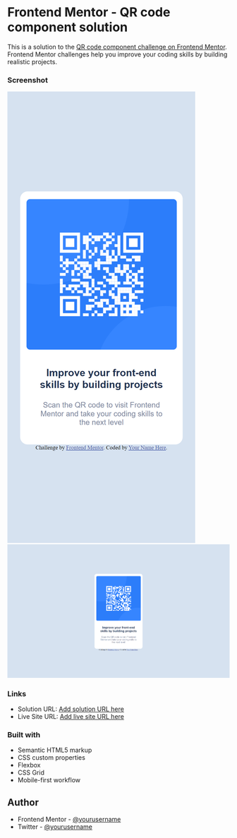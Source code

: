 # Frontend Mentor - QR code component solution

This is a solution to the [QR code component challenge on Frontend Mentor](https://www.frontendmentor.io/challenges/qr-code-component-iux_sIO_H). Frontend Mentor challenges help you improve your coding skills by building realistic projects.

### Screenshot

![](<./_C__Joty_Froned%2520Mentor_qr-code-component-main_index.html%20(1).png>)
![](./_C__Joty_Froned%2520Mentor_qr-code-component-main_index.html.png)

### Links

- Solution URL: [Add solution URL here](https://your-solution-url.com)
- Live Site URL: [Add live site URL here](https://your-live-site-url.com)

### Built with

- Semantic HTML5 markup
- CSS custom properties
- Flexbox
- CSS Grid
- Mobile-first workflow

## Author

- Frontend Mentor - [@yourusername](https://www.frontendmentor.io/profile/joty00)
- Twitter - [@yourusername](https://www.twitter.com/jotyoo)

